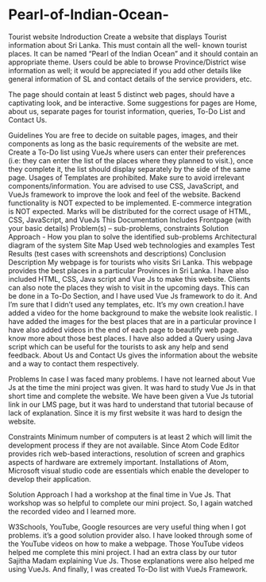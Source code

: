 # Pearl-of-Indian-Ocean-
Tourist website
Indroduction
Create a website that displays Tourist information about Sri Lanka. This must contain all the well- known tourist places. It can be named “Pearl of the Indian Ocean” and it should contain an appropriate theme. Users could be able to browse Province/District wise information as well; it would be appreciated if you add other details like general information of SL and contact details of the service providers, etc.

The page should contain at least 5 distinct web pages, should have a captivating look, and be interactive. Some suggestions for pages are Home, about us, separate pages for tourist information, queries, To-Do List and Contact Us.

Guidelines
You are free to decide on suitable pages, images, and their components as long as the basic requirements of the website are met.
Create a To-Do list using VueJs where users can enter their preferences (i.e: they can enter the list of the places where they planned to visit.), once they complete it, the list should display separately by the side of the same page.
Usages of Templates are prohibited. Make sure to avoid irrelevant components/information.
You are advised to use CSS, JavaScript, and VueJs framework to improve the look and feel of the website.
Backend functionality is NOT expected to be implemented.
E-commerce integration is NOT expected.
Marks will be distributed for the correct usage of HTML, CSS, JavaScript, and VueJs
This Documentation Includes
Frontpage (with your basic details)
Problem(s) – sub-problems, constraints
Solution Approach - How you plan to solve the identified sub-problems
Architectural diagram of the system
Site Map
Used web technologies and examples
Test Results (test cases with screenshots and descriptions)
Conclusion
Description
My webpage is for tourists who visits Sri Lanka. This webpage provides the best places in a particular Provinces in Sri Lanka. I have also included HTML, CSS, Java script and Vue Js to make this website. Clients can also note the places they wish to visit in the upcoming days. This can be done in a To-Do Section, and I have used Vue Js framework to do it. And I’m sure that I didn’t used any templates, etc. It’s my own creation.I have added a video for the home background to make the website look realistic. I have added the images for the best places that are in a particular province I have also added videos in the end of each page to beautify web page. know more about those best places. I have also added a Query using Java script which can be useful for the tourists to ask any help and send feedback. About Us and Contact Us gives the information about the website and a way to contact them respectively.

Problems
In case I was faced many problems. I have not learned about Vue Js at the time the mini project was given. It was hard to study Vue Js in that short time and complete the website. We have been given a Vue Js tutorial link in our LMS page, but it was hard to understand that tutorial because of lack of explanation. Since it is my first website it was hard to design the website.

Constraints
Minimum number of computers is at least 2 which will limit the development process if they are not available. Since Atom Code Editor provides rich web-based interactions, resolution of screen and graphics aspects of hardware are extremely important. Installations of Atom, Microsoft visual studio code are essentials which enable the developer to develop their application.

Solution Approach
I had a workshop at the final time in Vue Js. That workshop was so helpful to complete our mini project. So, I again watched the recorded video and I learned more.

W3Schools, YouTube, Google resources are very useful thing when I got problems. it’s a good solution provider also.
I have looked through some of the YouTube videos on how to make a webpage. Those YouTube videos helped me complete this mini project.
I had an extra class by our tutor Sajitha Madam explaining Vue Js. Those explanations were also helped me using VueJs.
And finally, I was created To-Do list with VueJs Framework.
